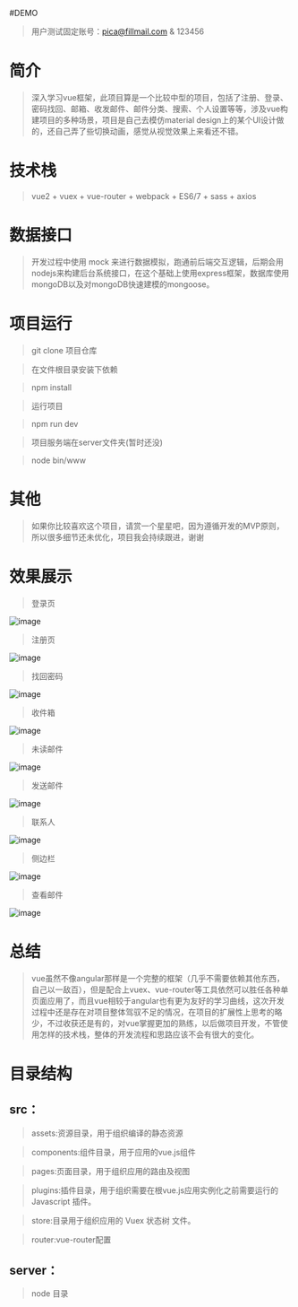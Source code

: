 #DEMO

> 用户测试固定账号：pica@fillmail.com & 123456

# 简介

> 深入学习vue框架，此项目算是一个比较中型的项目，包括了注册、登录、密码找回、邮箱、收发邮件、邮件分类、搜索、个人设置等等，涉及vue构建项目的多种场景，项目是自己去模仿material design上的某个UI设计做的，还自己弄了些切换动画，感觉从视觉效果上来看还不错。


# 技术栈

> vue2 + vuex + vue-router + webpack + ES6/7 + sass + axios

# 数据接口

> 开发过程中使用 mock 来进行数据模拟，跑通前后端交互逻辑，后期会用nodejs来构建后台系统接口，在这个基础上使用express框架，数据库使用mongoDB以及对mongoDB快速建模的mongoose。


# 项目运行

> git clone 项目仓库

> 在文件根目录安装下依赖

> npm install 

> 运行项目

> npm run dev

> 项目服务端在server文件夹(暂时还没)

> node bin/www

# 其他

> 如果你比较喜欢这个项目，请赏一个星星吧，因为遵循开发的MVP原则，所以很多细节还未优化，项目我会持续跟进，谢谢

# 效果展示

> 登录页

 ![image](https://github.com/HanhanTalk/FillMail/blob/master/screenshots/1503410072978.jpg)

 > 注册页

 ![image](https://github.com/HanhanTalk/FillMail/blob/master/screenshots/1503410175639.jpg)

 > 找回密码

 ![image](https://github.com/HanhanTalk/FillMail/blob/master/screenshots/1503410219343.jpg)

 > 收件箱

 ![image](https://github.com/HanhanTalk/FillMail/blob/master/screenshots/1503410297721.jpg)

 > 未读邮件

 ![image](https://github.com/HanhanTalk/FillMail/blob/master/screenshots/1503410603878.jpg)

 > 发送邮件

 ![image](https://github.com/HanhanTalk/FillMail/blob/master/screenshots/1503410642181.jpg)

 > 联系人

 ![image](https://github.com/HanhanTalk/FillMail/blob/master/screenshots/1503410731272.jpg)

 > 侧边栏

 ![image](https://github.com/HanhanTalk/FillMail/blob/master/screenshots/1503410913553.jpg)

 > 查看邮件

 ![image](https://github.com/HanhanTalk/FillMail/blob/master/screenshots/1503468326029.jpg)
 
# 总结

> vue虽然不像angular那样是一个完整的框架（几乎不需要依赖其他东西，自己以一敌百），但是配合上vuex、vue-router等工具依然可以胜任各种单页面应用了，而且vue相较于angular也有更为友好的学习曲线，这次开发过程中还是存在对项目整体驾驭不足的情况，在项目的扩展性上思考的略少，不过收获还是有的，对vue掌握更加的熟练，以后做项目开发，不管使用怎样的技术栈，整体的开发流程和思路应该不会有很大的变化。


# 目录结构

## src：
> assets:资源目录，用于组织编译的静态资源

> components:组件目录，用于应用的vue.js组件

> pages:页面目录，用于组织应用的路由及视图

> plugins:插件目录，用于组织需要在根vue.js应用实例化之前需要运行的 Javascript 插件。

> store:目录用于组织应用的 Vuex 状态树 文件。

> router:vue-router配置
## server：
> node 目录
